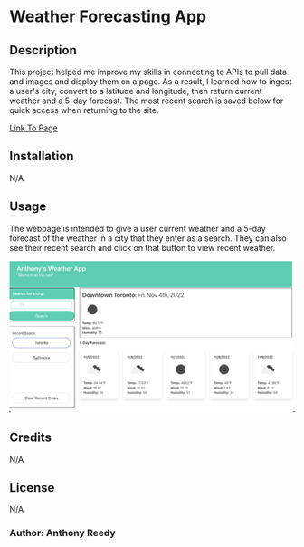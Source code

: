 # Weather Forecasting App

## Description

This project helped me improve my skills in connecting to APIs to pull data and images and display them on a page. As a result, I learned how to ingest a user's city, convert to a latitude and longitude, then return current weather and a 5-day forecast. The most recent search is saved below for quick access when returning to the site.

[Link To Page](https://asreedy82.github.io/weather-dashboard-challenge/)

## Installation

N/A

## Usage

The webpage is intended to give a user current weather and a 5-day forecast of the weather in a city that they enter as a search. They can also see their recent search and click on that button to view recent weather.

![Screen shot of main section of website](assets/images/weather-app-ss2.png)

## Credits

N/A

## License

N/A

### Author: Anthony Reedy